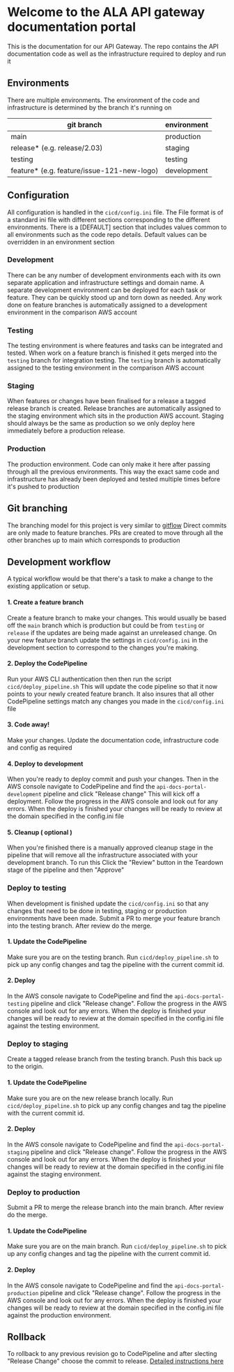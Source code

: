 # Welcome to the ALA API gateway documentation portal
This is the documentation for our API Gateway. The repo contains the API documentation code as well as the infrastructure required to deploy and run it

## Environments
There are multiple environments. The environment of the code and infrastructure is determined by the branch it's running on

|git branch|environment |
|--|--|
|main|production|
|release* (e.g. release/2.03)|staging|
|testing|testing|
|feature* (e.g. feature/issue-121-new-logo) |development|

## Configuration
All configuration is handled in the `cicd/config.ini` file. The File format is of a standard ini file with different sections corresponding to the different environments. There is a [DEFAULT] section that includes values common to all environments such as the code repo details. Default values can be overridden in an environment section

 
### Development
There can be any number of development environments each with its own separate application and infrastructure settings and domain name. A separate development environment can be deployed for each task or feature. They can be quickly stood up and torn down as needed. Any work done on feature branches is automatically assigned to a development environment in the comparison AWS account
### Testing
The testing environment is where features and tasks can be integrated and tested. When work on a feature branch is finished it gets merged into the `testing` branch for integration testing. The `testing` branch is automatically assigned to the testing environment in the comparison AWS account 
### Staging
When features or changes have been finalised for a release a tagged release branch is created. Release branches are automatically assigned to the staging environment which sits in the production AWS account. Staging should always be the same as production so we only deploy here immediately before a production release. 
### Production
The production environment. Code can only make it here after passing through all the previous environments. This way the exact same code and infrastructure has already been deployed and tested multiple times before it's pushed to production

## Git branching
The branching model for this project is very similar to [gitflow](https://www.atlassian.com/git/tutorials/comparing-workflows/gitflow-workflow) 
Direct commits are only made to feature branches. PRs are created to move through all the other branches up to main which corresponds to production

## Development workflow
A typical workflow would be that there's a task to make a change to the existing application or setup. 

#### 1. Create a feature branch
Create a feature branch to make your changes. This would usually be based off the `main` branch which is production but could be from `testing` or `release` if the updates are being made against an unreleased change. On your new feature branch update the settings in `cicd/config.ini` in the development section to correspond to the changes you're making.

#### 2. Deploy the CodePipeline
Run your AWS CLI authentication then then run the script `cicd/deploy_pipeline.sh` This will update the code pipeline so that it now points to your newly created feature branch. It also insures that all other CodePipeline settings match any changes you made in the `cicd/config.ini` file

#### 3. Code away!
Make your changes. Update the documentation code, infrastructure code and config as required

#### 4. Deploy to development
When you're ready to deploy commit and push your changes. Then in the AWS console navigate to CodePipeline and find the `api-docs-portal-development` pipeline and click "Release change" This will kick off a deployment. Follow the progress in the AWS console and look out for any errors. When the deploy is finished your changes will be ready to review at the domain specified in the config.ini file

#### 5. Cleanup ( optional )
When you're finished there is a manually approved cleanup stage in the pipeline that will remove all the infrastructure associated with your development branch. To run this Click the "Review" button in the Teardown stage of the pipeline and then "Approve"

### Deploy to testing
When development is finished update the `cicd/config.ini` so that any changes that need to be done in testing, staging or production environments have been made. Submit a PR to merge your feature branch into the testing branch. After review do the merge.

#### 1. Update the CodePipeline
Make sure you are on the testing branch. Run `cicd/deploy_pipeline.sh` to pick up any config changes and tag the pipeline with the current commit id.

#### 2. Deploy
In the AWS console navigate to CodePipeline and find the `api-docs-portal-testing` pipeline and click "Release change". Follow the progress in the AWS console and look out for any errors. When the deploy is finished your changes will be ready to review at the domain specified in the config.ini file against the testing environment.

### Deploy to staging
Create a tagged release branch from the testing branch. Push this back up to the origin.

#### 1. Update the CodePipeline
Make sure you are on the new release branch locally. Run `cicd/deploy_pipeline.sh` to pick up any config changes and tag the pipeline with the current commit id.

#### 2. Deploy
In the AWS console navigate to CodePipeline and find the `api-docs-portal-staging` pipeline and click "Release change". Follow the progress in the AWS console and look out for any errors. When the deploy is finished your changes will be ready to review at the domain specified in the config.ini file against the staging environment.

### Deploy to production
Submit a PR to merge the release branch into the main branch. After review do the merge.

#### 1. Update the CodePipeline
Make sure you are on the main branch. Run `cicd/deploy_pipeline.sh` to pick up any config changes and tag the pipeline with the current commit id.

#### 2. Deploy
In the AWS console navigate to CodePipeline and find the `api-docs-portal-production` pipeline and click "Release change". Follow the progress in the AWS console and look out for any errors. When the deploy is finished your changes will be ready to review at the domain specified in the config.ini file against the production environment.

## Rollback
To rollback to any previous revision go to CodePipeline and after slecting "Release Change" choose the commit to release. [Detailed instructions here](https://docs.aws.amazon.com/codepipeline/latest/userguide/pipelines-trigger-source-overrides.html#pipelines-trigger-source-overrides-console)
